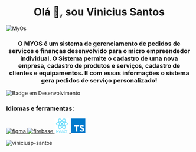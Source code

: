 <h1 align="center">Olá 👋, sou Vinicius Santos</h1>

![MyOs](https://i.imgur.com/dX1yk8N.png?1)

<h3 align="center">O MYOS é um sistema de gerenciamento de pedidos de serviços e finanças desenvolvido para o micro empreendedor individual. O Sistema permite o cadastro de uma nova empresa, cadastro de produtos e serviços, cadastro de clientes e equipamentos. E com essas informações o sistema gera pedidos de serviço personalizado!</h3>

![Badge em Desenvolvimento](http://img.shields.io/static/v1?label=STATUS&message=EM%20DESENVOLVIMENTO&color=GREEN&style=for-the-badge)

<h3 align="left">Idiomas e ferramentas:</h3>
<p align="left"> <a href="https://www.figma.com/" target="_blank" rel="noreferrer"> <img src="https://www.vectorlogo.zone/logos/figma/figma-icon.svg" alt="figma" width="40" height="40"/> </a> <a href="https://firebase.google.com/" target=" _blank" rel="noreferrer"> <img src="https://www.vectorlogo.zone/logos/firebase/firebase-icon.svg" alt="firebase" width="40" height="40"/> </a> <a href="https://reactjs.org/" target="_blank" rel="noreferrer"> <img src="https://raw.githubusercontent.com/devicons/devicon/master/icons/react/react-original-wordmark.svg" alt="react" width="40" height="40"/> </a> <a href="https:// www.typescriptlang.org/" target="_blank" rel="noreferrer"> <img src="https://raw.githubusercontent.com/devicons/devicon/master/icons/typescript/typescript-original.svg" alt ="typescript" width="40" height="40"/> </a> 
  
<p> <img align="center" src="https://github-readme-stats.vercel.app/api?username=viniciusp-santos&show_icons=true&locale=en" alt="viniciusp-santos" /> </p>
